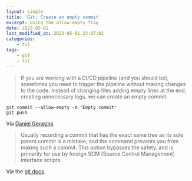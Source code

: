 ```yaml
---
layout: single
title: 'Git: Create an empty commit'
excerpt: Using the allow-empty flag
date: 2023-05-01
last_modified_at: 2023-05-01 23:07:02
categories:
    - til
tags:
    - git
    - til
---
```


> If you are working with a CI/CD pipeline (and you should be),
> sometimes you need to trigger the pipeline without making changes to the code.
> Instead of changing files adding empty lines at the end, creating unnecessary logs,
> we can create an empty commit:

```shell
git commit --allow-empty -m 'Empty commit'
git push
```

Via [Daniel Genezini](https://dev.to/dgenezini/7-tips-for-improving-your-productivity-with-git-ajg).

> Usually recording a commit that has the exact same tree as its sole parent commit is a mistake,
> and the command prevents you from making such a commit.
> This option bypasses the safety, and is primarily for use by foreign SCM \[Source Control Management\] interface scripts.

Via the [git docs](https://git-scm.com/docs/git-commit#Documentation/git-commit.txt---allow-empty).
